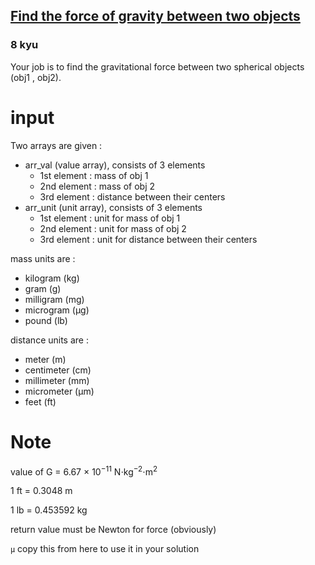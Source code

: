 <h2><a href=https://www.codewars.com/kata/5b609ebc8f47bd595e000627/train/python target="_blank">Find the force of gravity between two objects</a></h2><h3>8 kyu</h3><p>Your job is to find the gravitational force between two spherical objects (obj1 , obj2).</p><h1 id="input">input</h1><p>Two arrays are given : </p><ul><li>arr_val (value array), consists of 3 elements<ul><li>1st element : mass of obj 1</li><li>2nd element : mass of obj 2</li><li>3rd element : distance between their centers</li></ul></li><li>arr_unit (unit array), consists of 3 elements<ul><li>1st element : unit for mass of obj 1</li><li>2nd element : unit for mass of obj 2</li><li>3rd element : unit for distance between their centers</li></ul></li></ul><p>mass units are : </p><ul><li>kilogram (kg)</li><li>gram (g)</li><li>milligram (mg)</li><li>microgram (μg)</li><li>pound (lb)</li></ul><p>distance units are : </p><ul><li>meter (m)</li><li>centimeter (cm)</li><li>millimeter (mm)</li><li>micrometer (μm)</li><li>feet (ft)</li></ul><h1 id="note">Note</h1><p>value of G = 6.67 × 10<sup>−11</sup> N⋅kg<sup>−2</sup>⋅m<sup>2<sup> </sup></sup></p><p>1 ft = 0.3048 m</p><p>1 lb = 0.453592 kg</p><p>return value must be Newton for force (obviously)</p><p><code>μ</code> copy this from here to use it in your solution </p>